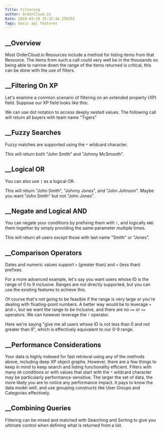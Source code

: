 ```yaml
---
Title: Filtering
author: OrderCloud.io 
Date: 2018-03-19 15:32:44.250255
Tags: basic api features
---
```



## __Overview

Most OrderCloud.io Resources include a method for listing items from that
Resource. The items from such a call could very well be in the thousands so
being able to narrow down the range of the items returned is critical, this
can be done with the use of filters.

## __Filtering On XP

Let's examine a common scenario of filtering on an extended property (XP)
field. Suppose our XP field looks like this:

We can use dot notation to access deeply nested values. The following call
will return all buyers with team name "Tigers"

## __Fuzzy Searches

Fuzzy matches are supported using the `*` wildcard character.

This will return both "John Smith" and "Johnny McSmooth".

## __Logical OR

You can also use `|` as a logical OR.

This will return "John Smith", "Johnny Jones", and "John Johnson". Maybe you
want "John Smith" but not "John Jones".

## __Negate and Logical AND

You can negate your conditions by prefixing them with `!`, and logically `AND`
them together by simply providing the same parameter multiple times.

This will return all users _except_ those with last name "Smith" or "Jones".

## __Comparison Operators

Dates and numeric values support `>` (greater than) and `<` (less than)
prefixes.

For a more advanced example, let's say you want users whose ID is the range of
0 to 9 inclusive. Ranges are not directly supported, but you can use the
existing features to achieve this.

Of course that's not going to be feasible if the range is very large or you're
dealing with floating-point numbers. A better way would be to leverage `>` and
`<`, but we want the range to be inclusive, and there are no `>=` or `<=`
operators. We can however leverage the `!` operator.

Here we're saying "give me all users whose ID is not less than 0 and not
greater than 9", which is effectively equivalent to our 0-9 range.

## __Performance Considerations

Your data is highly indexed for fast retrieval using any of the methods above,
including deep XP object graphs. However, there are a few things to keep in
mind to keep search and listing functionality efficient. Filters with many
`OR` conditions or with values that start with the `*` wildcard character may
be particularly performance-sensitive. The larger the set of data, the more
likely you are to notice any performance impact. It pays to know the data
model well, and use grouping constructs like User Groups and Categories
effectively.

## __Combining Queries

Filtering can be mixed and matched with Searching and Sorting to give you
ultimate control when defining what is returned from a list.

